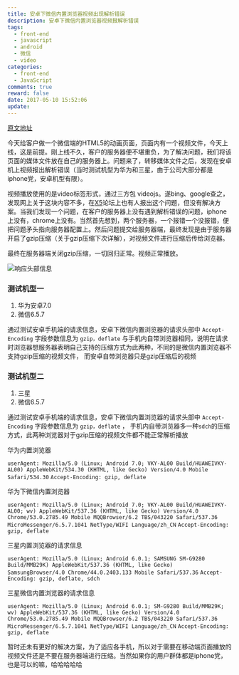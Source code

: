 ```yaml
---
title: 安卓下微信内置浏览器视频出现解析错误
description: 安卓下微信内置浏览器视频报解析错误
tags:
  - front-end
  - javascript
  - android
  - 微信
  - video
categories:
  - front-end
  - JavaScript
comments: true
reward: false
date: 2017-05-10 15:52:06
update:
---
```



[原文地址][1]

今天给客户做一个微信端的HTML5的动画页面，页面内有一个视频文件，今天上线，这是前提。刚上线不久，客户的服务器便不堪重负，为了解决问题，我们将该页面的媒体文件放在自己的服务器上。问题来了，转移媒体文件之后，发现在安卓机上视频报出解析错误（当时测试机型为华为和三星，由于公司大部分都是iphone党，安卓机型有限）。

<!--more-->

视频播放使用的是video标签形式，通过三方包 videojs。遂bing、google查之，发现网上关于这块内容不多，在[X5][2]论坛上也有人报出这个问题，但没有解决方案。当我们发现一个问题，在客户的服务器上没有遇到解析错误的问题，iphone上没有，chrome上没有。当然首先想到，两个服务器，一个报错一个没报错，便把问题矛头指向服务器配置上。然后问题提交给服务器端，最终发现是由于服务器开启了gzip压缩（关于gzip压缩下次详解），对视频文件进行压缩后传给浏览器。

最终在服务器端关闭gzip压缩，一切回归正常。视频正常播放。

![响应头部信息][3]

### 测试机型一

1. 华为安卓7.0
2. 微信6.5.7

通过测试安卓手机端的请求信息，安卓下微信内置浏览器的请求头部中 `Accept-Encoding` 字段参数信息为 `gzip，deflate` 与手机内自带浏览器相同，说明在请求时浏览器想服务器表明自己支持的压缩方式为此两种，不同的是微信内置浏览器不支持gzip压缩的视频文件， 而安卓自带浏览器只是gzip压缩后的视频

### 测试机型二

1. 三星
2. 微信6.5.7

通过测试安卓手机端的请求信息，安卓下微信内置浏览器的请求头部中 `Accept-Encoding` 字段参数信息为 `gzip，deflate` ， 手机内自带浏览器多一种`sdch`的压缩方式，此两种浏览器对于gzip压缩的视频文件都不能正常解析播放



华为内置浏览器

`
userAgent: Mozilla/5.0 (Linux; Android 7.0; VKY-AL00 Build/HUAWEIVKY-AL00) AppleWebKit/534.30 (KHTML, like Gecko) Version/4.0 Mobile Safari/534.30
`
`
Accept-Encoding: gzip, deflate
`

华为下微信内置浏览器

`
userAgent: Mozilla/5.0 (Linux; Android 7.0; VKY-AL00 Build/HUAWEIVKY-AL00; wv) AppleWebKit/537.36 (KHTML, like Gecko) Version/4.0 Chrome/53.0.2785.49 Mobile MQQBrowser/6.2 TBS/043220 Safari/537.36 MicroMessenger/6.5.7.1041 NetType/WIFI Language/zh_CN
`
`
Accept-Encoding: gzip, deflate
`


三星内置浏览器的请求信息

`
userAgent: Mozilla/5.0 (Linux; Android 6.0.1; SAMSUNG SM-G9280 Build/MMB29K) AppleWebKit/537.36 (KHTML, like Gecko) SamsungBrowser/4.0 Chrome/44.0.2403.133 Mobile Safari/537.36
`
`
Accept-Encoding: gzip, deflate, sdch
`

三星微信内置浏览器的请求信息

`
userAgent: Mozilla/5.0 (Linux; Android 6.0.1; SM-G9280 Build/MMB29K; wv) AppleWebKit/537.36 (KHTML, like Gecko) Version/4.0 Chrome/53.0.2785.49 Mobile MQQBrowser/6.2 TBS/043220 Safari/537.36 MicroMessenger/6.5.7.1041 NetType/WIFI Language/zh_CN
`
`
Accept-Encoding: gzip, deflate
`



暂时还未有更好的解决方案，为了适应各手机，所以对于需要在移动端页面播放的视频文件还是不要在服务器端进行压缩。当然如果你的用户群体都是iphone党，也是可以的嘛，哈哈哈哈哈





  [1]: https://dclcats.github.io/2017/05/10/%E5%AE%89%E5%8D%93%E4%B8%8B%E5%BE%AE%E4%BF%A1%E5%86%85%E7%BD%AE%E6%B5%8F%E8%A7%88%E5%99%A8%E8%A7%86%E9%A2%91%E5%87%BA%E7%8E%B0%E8%A7%A3%E6%9E%90%E9%94%99%E8%AF%AF/
  [2]: http://bbs.mb.qq.com/thread-1456725-1-1.html
  [3]: ./images/1494408001029.jpg "响应头部信息"